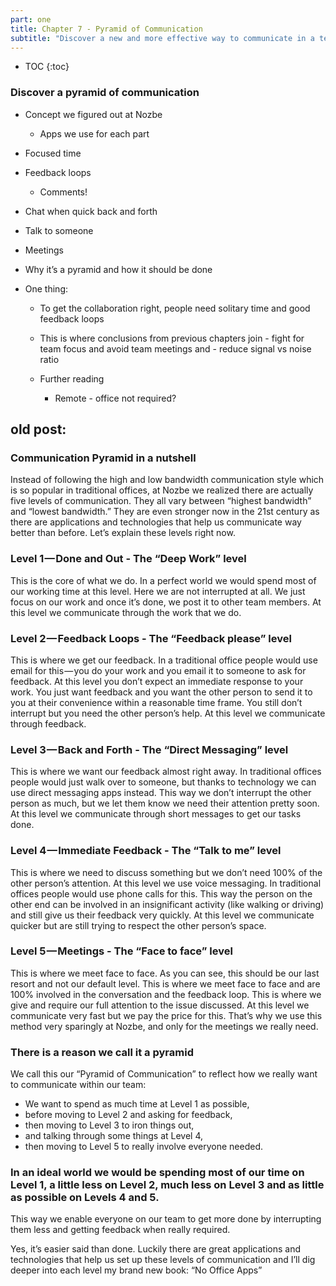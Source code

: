 ```yaml
---
part: one
title: Chapter 7 - Pyramid of Communication
subtitle: "Discover a new and more effective way to communicate in a team"
---
```


* TOC
{:toc}

### Discover a pyramid of communication

- Concept we figured out at Nozbe

	- Apps we use for each part

- Focused time

- Feedback loops

	- Comments!

- Chat when quick back and forth

- Talk to someone

- Meetings

- Why it’s a pyramid and how it should be done

- One thing:

	- To get the collaboration right, people need solitary time and good feedback loops

	- This is where conclusions from previous chapters join - fight for team focus and avoid team meetings and - reduce signal vs noise ratio

	- Further reading

		- Remote - office not required?

## old post:

### Communication Pyramid in a nutshell

Instead of following the high and low bandwidth communication style which is so popular in traditional offices, at Nozbe we realized there are actually five levels of communication. They all vary between “highest bandwidth” and “lowest bandwidth.” They are even stronger now in the 21st century as there are applications and technologies that help us communicate way better than before. Let’s explain these levels right now.

### Level 1 — Done and Out - The “Deep Work” level

This is the core of what we do. In a perfect world we would spend most of our working time at this level. Here we are not interrupted at all. We just focus on our work and once it’s done, we post it to other team members. At this level we communicate through the work that we do.

### Level 2 — Feedback Loops - The “Feedback please” level

This is where we get our feedback. In a traditional office people would use email for this — you do your work and you email it to someone to ask for feedback. At this level you don’t expect an immediate response to your work. You just want feedback and you want the other person to send it to you at their convenience within a reasonable time frame. You still don’t interrupt but you need the other person’s help. At this level we communicate through feedback.

### Level 3 — Back and Forth - The “Direct Messaging” level

This is where we want our feedback almost right away. In traditional offices people would just walk over to someone, but thanks to technology we can use direct messaging apps instead. This way we don’t interrupt the other person as much, but we let them know we need their attention pretty soon. At this level we communicate through short messages to get our tasks done.

### Level 4 — Immediate Feedback - The “Talk to me” level

This is where we need to discuss something but we don’t need 100% of the other person’s attention. At this level we use voice messaging. In traditional offices people would use phone calls for this. This way the person on the other end can be involved in an insignificant activity (like walking or driving) and still give us their feedback very quickly. At this level we communicate quicker but are still trying to respect the other person’s space.

### Level 5 — Meetings - The “Face to face” level

This is where we meet face to face. As you can see, this should be our last resort and not our default level. This is where we meet face to face and are 100% involved in the conversation and the feedback loop. This is where we give and require our full attention to the issue discussed. At this level we communicate very fast but we pay the price for this. That’s why we use this method very sparingly at Nozbe, and only for the meetings we really need.

### There is a reason we call it a pyramid

We call this our “Pyramid of Communication” to reflect how we really want to communicate within our team:

* We want to spend as much time at Level 1 as possible,
* before moving to Level 2 and asking for feedback,
* then moving to Level 3 to iron things out,
* and talking through some things at Level 4,
* then moving to Level 5 to really involve everyone needed.

### In an ideal world we would be spending most of our time on Level 1, a little less on Level 2, much less on Level 3 and as little as possible on Levels 4 and 5.

This way we enable everyone on our team to get more done by interrupting them less and getting feedback when really required.

Yes, it’s easier said than done. Luckily there are great applications and technologies that help us set up these levels of communication and I’ll dig deeper into each level my brand new book: “No Office Apps”
